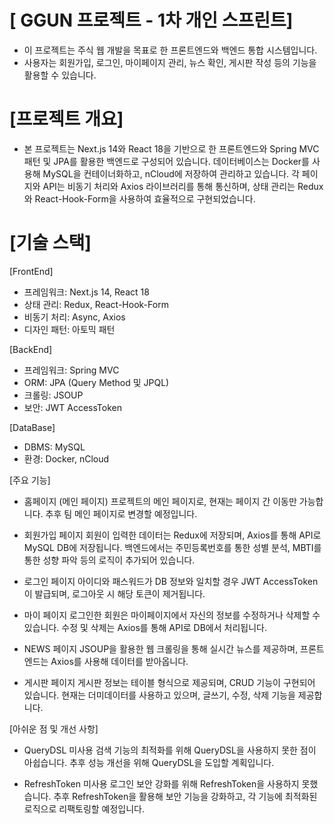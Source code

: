 # [ GGUN 프로젝트 - 1차 개인 스프린트]

- 이 프로젝트는 주식 웹 개발을 목표로 한 프론트엔드와 백엔드 통합 시스템입니다.
- 사용자는 회원가입, 로그인, 마이페이지 관리, 뉴스 확인, 게시판 작성 등의 기능을 활용할 수 있습니다.

# [프로젝트 개요]

- 본 프로젝트는 Next.js 14와 React 18을 기반으로 한 프론트엔드와 Spring MVC 패턴 및 JPA를 활용한 백엔드로 구성되어 있습니다. 데이터베이스는 Docker를 사용해 MySQL을 컨테이너화하고, nCloud에 저장하여 관리하고 있습니다. 각 페이지와 API는 비동기 처리와 Axios 라이브러리를 통해 통신하며, 상태 관리는 Redux와 React-Hook-Form을 사용하여 효율적으로 구현되었습니다.

# [기술 스택]

 [FrontEnd]
 
- 프레임워크: Next.js 14, React 18
- 상태 관리: Redux, React-Hook-Form
- 비동기 처리: Async, Axios
- 디자인 패턴: 아토믹 패턴


 [BackEnd]
  
- 프레임워크: Spring MVC
- ORM: JPA (Query Method 및 JPQL)
- 크롤링: JSOUP
- 보안: JWT AccessToken

 [DataBase]

- DBMS: MySQL
- 환경: Docker, nCloud

[주요 기능]

- 홈페이지 (메인 페이지)
프로젝트의 메인 페이지로, 현재는 페이지 간 이동만 가능합니다. 추후 팀 메인 페이지로 변경할 예정입니다.

- 회원가입 페이지
회원이 입력한 데이터는 Redux에 저장되며, Axios를 통해 API로 MySQL DB에 저장됩니다.
백엔드에서는 주민등록번호를 통한 성별 분석, MBTI를 통한 성향 파악 등의 로직이 추가되어 있습니다.

- 로그인 페이지
아이디와 패스워드가 DB 정보와 일치할 경우 JWT AccessToken이 발급되며, 로그아웃 시 해당 토큰이 제거됩니다.

- 마이 페이지
로그인한 회원은 마이페이지에서 자신의 정보를 수정하거나 삭제할 수 있습니다. 수정 및 삭제는 Axios를 통해 API로 DB에서 처리됩니다.

- NEWS 페이지
JSOUP을 활용한 웹 크롤링을 통해 실시간 뉴스를 제공하며, 프론트엔드는 Axios를 사용해 데이터를 받아옵니다.

- 게시판 페이지
게시판 정보는 테이블 형식으로 제공되며, CRUD 기능이 구현되어 있습니다. 현재는 더미데이터를 사용하고 있으며, 글쓰기, 수정, 삭제 기능을 제공합니다.

[아쉬운 점 및 개선 사항]

- QueryDSL 미사용
   검색 기능의 최적화를 위해 QueryDSL을 사용하지 못한 점이 아쉽습니다. 추후 성능 개선을 위해 QueryDSL을 도입할 계획입니다.

- RefreshToken 미사용
   로그인 보안 강화를 위해 RefreshToken을 사용하지 못했습니다. 추후 RefreshToken을 활용해 보안 기능을 강화하고, 각 기능에 최적화된 로직으로 리팩토링할 예정입니다.


  
